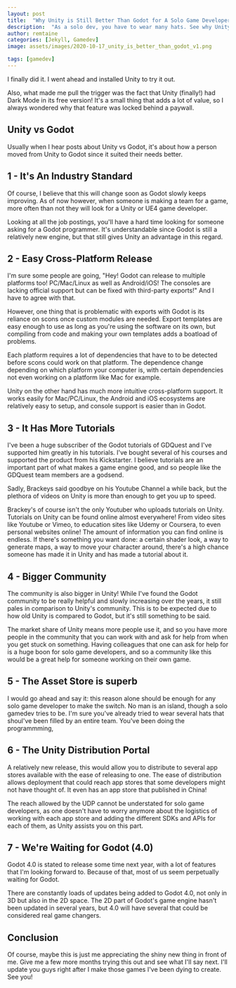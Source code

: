 ```yaml
---
layout: post
title:  "Why Unity is Still Better Than Godot for A Solo Game Developer"
description:  "As a solo dev, you have to wear many hats. See why Unity is a better fit than Godot for this!"
author: remtaine
categories: [Jekyll, Gamedev]
image: assets/images/2020-10-17_unity_is_better_than_godot_v1.png

tags: [gamedev]
---
```


I finally did it. I went ahead and installed Unity to try it out.

Also, what made me pull the trigger was the fact that Unity (finally!) had Dark Mode in its free version! It's a small thing that adds a lot of value, so I always wondered why that feature was locked behind a paywall.

## Unity vs Godot

Usually when I hear posts about Unity vs Godot, it's about how a person moved from Unity to Godot since it suited their needs better.

## 1 - It's An Industry Standard

Of course, I believe that this will change soon as Godot slowly keeps improving. As of now however, when someone is making a team for a game, more often than not they will look for a Unity or UE4 game developer.

Looking at all the job postings, you'll have a hard time looking for someone asking for a Godot programmer. It's understandable since Godot is still a relatively new engine, but that still gives Unity an advantage in this regard.

## 2 - Easy Cross-Platform Release

I'm sure some people are going, "Hey! Godot can release to multiple platforms too! PC/Mac/Linux as well as Android/iOS! The consoles are lacking official support but can be fixed with third-party exports!" And I have to agree with that.

However, one thing that is problematic with exports with Godot is its reliance on scons once custom modules are needed. Export templates are easy enough to use as long as you're using the software on its own, but compiling from code and making your own templates adds a boatload of problems.

Each platform requires a lot of dependencies that have to to be detected before scons could work on that platform. The dependence change depending on which platform your computer is, with certain dependencies not even working on a platform like Mac for example.

Unity on the other hand has much more intuitive cross-platform support. It works easily for Mac/PC/Linux, the Android and iOS ecosystems are relatively easy to setup, and console support is easier than in Godot.

## 3 - It Has More Tutorials

I've been a huge subscriber of the Godot tutorials of GDQuest and I've supported him greatly in his tutorials. I've bought several of his courses and supported the product from his Kickstarter. I believe tutorials are an important part of what makes a game engine good, and so people like the GDQuest team members are a godsend.

Sadly, Brackeys said goodbye on his Youtube Channel a while back, but the plethora of videos on Unity is more than enough to get you up to speed.

Brackey's of course isn't the only Youtuber who uploads tutorials on Unity. Tutorials on Unity can be found online almost everywhere! From video sites like Youtube or Vimeo, to education sites like Udemy or Coursera, to even personal websites online! The amount of information you can find online is endless. If there's something you want done: a certain shader look, a way to generate maps, a way to move your character around, there's a high chance someone has made it in Unity and has made a tutorial about it.

## 4 - Bigger Community

The community is also bigger in Unity! While I've found the Godot community to be really helpful and slowly increasing over the years, it still pales in comparison to Unity's community. This is to be expected due to how old Unity is compared to Godot, but it's still something to be said.

The market share of Unity means more people use it, and so you have more people in the community that you can work with and ask for help from when you get stuck on something. Having colleagues that one can ask for help for is a huge boon for solo game developers, and so a community like this would be a great help for someone working on their own game.

## 5 - The Asset Store is superb

I would go ahead and say it: this reason alone should be enough for any solo game developer to make the switch. No man is an island, though a solo gamedev tries to be. I'm sure you've already tried to wear several hats that shoul've been filled by an entire team. You've been doing the programmming,

## 6 - The Unity Distribution Portal

A relatively new release, this would allow you to distribute to several app stores available with the ease of releasing to one. The ease of distribution allows deployment that could reach app stores that some developers might not have thought of. It even has an app store that published in China!

The reach allowed by the UDP cannot be understated for solo game developers, as one doesn't have to worry anymore about the logistics of working with each app store and adding the different SDKs and APIs for each of them, as Unity assists you on this part.

## 7 - We're Waiting for Godot (4.0)

Godot 4.0 is stated to release some time next year, with a lot of features that I'm looking forward to. Because of that, most of us seem perpetually waiting for Godot.

There are constantly loads of updates being added to Godot 4.0, not only in 3D but also in the 2D space. The 2D part of Godot's game engine hasn't been updated in several years, but 4.0 will have several that could be considered real game changers.

## Conclusion

Of course, maybe this is just me appreciating the shiny new thing in front of me. Give me a few more months trying this out and see what I'll say next. I'll update you guys right after I make those games I've been dying to create. See you!